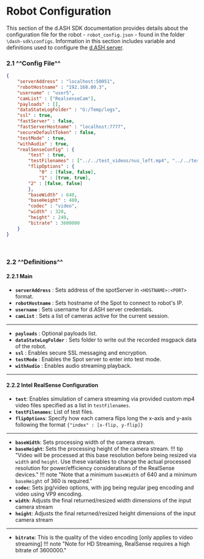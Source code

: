 # Robot Configuration

This section of the d.ASH SDK documentation provides details about the configuration file for the robot - `robot_config.json` - found in the folder `\dash-sdk\configs`. Information in this section includes variable and definitions used to configure the [d.ASH server](../index.md#dash-server).

### 2.1 ^^Config File^^
``` json
{
    "serverAddress" : "localhost:50051",
    "robotHostname" : "192.168.80.3",
    "username" : "user5",
    "camList" : ["RealsenseCam"],
    "payloads" : [],
    "dataStateLogFolder" : "G:/Temp/logs",
    "ssl" : true,
    "fastServer" : false,
    "fastServerHostname" : "localhost:7777",
    "secureDefaultToken" : false,
    "testMode" : true,
    "withAudio" : true,
    "realSenseConfig" : {
        "test" : true,
        "testFilenames" : ["../../test_videos/nus_left.mp4", "../../test_videos/nus_center.mp4","../../test_videos/nus_right.mp4"],
        "flipOptions" : {
            "0" : [false, false],
            "1" : [true, true],
        "2" : [false, false]
        },
        "baseWidth" : 640,
        "baseHeight" : 480,
        "codec" : "video",
        "width" : 320,
        "height" : 240,
        "bitrate" : 3600000
    }
}
```
<p>&nbsp;</p>

### 2.2 ^^Definitions^^

#### 2.2.1 Main

- **`serverAddress`** : Sets address of the spotServer in `<HOSTNAME>:<PORT>` format.
- **`robotHostname`** : Sets hostname of the Spot to connect to robot's IP.
- **`username`** : Sets username for d.ASH server credentials.
- **`camList`** : Sets a list of cameras active for the current session.
---
- **`payloads`** : Optional payloads list.
- **`dataStateLogFolder`** : Sets folder to write out the recorded msgpack data of the robot.
- **`ssl`** : Enables secure SSL messaging and encryption.
- **`testMode`** : Enables the Spot server to enter into test mode.
- **`withAudio`** : Enables audio streaming playback.

---
#### 2.2.2 Intel RealSense Configuration

- **`test`**: Enables simulation of camera streaming via provided custom mp4 video files specified as a list in `testFilenames`.
- **`testFilenames`**: List of test files.
- **`flipOptions`**: Specify how each camera flips long the x-axis and y-axis following the format `{"index" : [x-flip, y-flip]}`
---
- **`baseWidth`**: Sets processing width of the camera stream. 
- **`baseHeight`**: Sets the processing height of the camera stream. 
!!! tip "Video will be processed at this base resolution before being resized via `width` and `height`. Use these variables to change the actual processed resolution for power/efficiency considerations of the RealSense devices."
!!! note "Note that a minimum `baseWidth` of 640 and a minimum `baseHeight` of 360 is required."
- **`codec`**: Sets jpg/video options, with jpg being regular jpeg encoding and video using VP9 encoding. 
- **`width`**: Adjusts the final returned/resized width dimensions of the input camera stream
- **`height`**: Adjusts the final returned/resized height dimensions of the input camera stream
---

- **`bitrate`**:  This is the quality of the video encoding [only applies to video streaming]
!!! note "Note for HD Streaming, RealSense requires a high bitrate of 3600000."